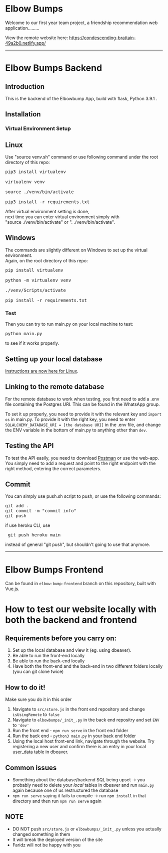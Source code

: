 # Elbow Bumps 

Welcome to our first year team project, a friendship recommendation web application.........

View the remote website here: https://condescending-brattain-49a2b0.netlify.app/

---

# Elbow Bumps Backend

## Introduction

This is the backend of the Elbowbump App, build with flask, Python 3.9.1 .

## Installation

### Virtual Environment Setup

## Linux
Use "source venv.sh" command or use following command under the root directory of this repo:

<pre>
pip3 install virtualenv

virtualenv venv

source ./venv/bin/activate

pip3 install -r requirements.txt
</pre>

After virtual environment setting is done,   
next time you can enter virtual environment simply with   
"source ./venv/bin/activate" or ". ./venv/bin/activate".

## Windows
The commands are slightly different on Windows to set up the virtual environment.  
Again, on the root directory of this repo:

<pre>
pip install virtualenv

python -m virtualenv venv

./venv/Scripts/activate

pip install -r requirements.txt
</pre>
### Test

Then you can try to run main.py on your local machine to test:

<pre>
python main.py
</pre>

to see if it works properly.

## Setting up your local database

[Instructions are now here for Linux](https://github.com/bioBean/elbowbumps-backend/blob/main/LOCAL_SETUP.md).

## Linking to the remote database

For the remote database to work when testing, you first need to add a .env file containing the Postgres URI. This can be found in the WhatsApp group.  

To set it up properly, you need to provide it with the relevant key and `import os` in main.py. To provide it with the right key, you need to enter `SQLALCHEMY_DATABASE_URI = [the database URI]` in the .env file, and change the ENV variable in the bottom of main.py to anything other than `dev`.


## Testing the API

To test the API easily, you need to download [Postman](https://www.postman.com/) or use the web-app. You simply need to add a request and point to the right endpoint with the right method, entering the correct parameters.

## Commit

You can simply use push.sh script to push, or use the following commands:

<pre>
git add .
git commit -m "commit info"
git push
</pre>

if use heroku CLI, use
<pre> git push heroku main </pre>

instead of general "git push", but shouldn't going to use that anymore.


---

# Elbow Bumps Frontend 

Can be found in  `elbow-bump-frontend` branch on this repository, built with Vue.js. 

# How to test our website locally with both the backend and frontend 

## Requirements before you carry on:

1. Set up the local database and view it (eg. using dbeaver). 
2. Be able to run the front-end locally
3. Be able to run the back-end locally 
4. Have both the front-end and the back-end in two different folders locally (you can git clone twice)

## How to do it!
Make sure you do it in this order
1. Navigate to `src/store.js` in the front end repository and change `isUsingRemote` to `false`
2. Navigate to `elbowbumps/_init_.py` in the back end repositry and set `ENV` to `'dev'`
3. Run the front end - `npm run serve` in the front end folder
4. Run the back end - `python3 main.py` in your back end folder
5. Using the local host front-end link, navigate through the website. Try registering a new user and confirm there is an entry in your local user_data table in dbeaver.

## Common issues 
- Something about the database/backend SQL being upset -> you probably need to delete your *local* tables in dbeaver and run `main.py` again because one of us restructured the database
- `npm run serve` saying it fails to compile -> run `npm install` in that directory and then run `npm run serve` again

## NOTE 
- DO NOT push `src/store.js` or `elbowbumps/_init_.py` unless you actually changed something in them
- It will break the deployed version of the site
- Faridz will not be happy with you 
